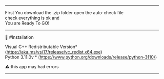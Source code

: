 ____________________________________________________________________________
First You download the .zip folder open the auto-check file                
check everything is ok and                                                 
You are Ready To GO!                                                         
______________________________________________________________________________
🔻 #Installation

 Visual C++ Redistributable Version* (https://aka.ms/vs/17/release/vc_redist.x64.exe)                                                                        
 Python 3.11.0v * (https://www.python.org/downloads/release/python-3110/)

 ⚠️:this app may had errors

 _________________________________________________________________________________
